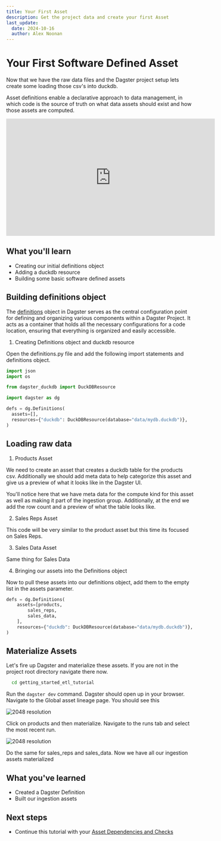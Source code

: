 ```yaml
---
title: Your First Asset 
description: Get the project data and create your first Asset
last_update:
  date: 2024-10-16
  author: Alex Noonan
---
```


# Your First Software Defined Asset

Now that we have the raw data files and the Dagster project setup lets create some loading those csv's into duckdb. 

Asset definitions enable a declarative approach to data management, in which code is the source of truth on what data assets should exist and how those assets are computed.

<iframe width="560" height="315" src="https://www.youtube.com/embed/In4CUoFKOfY?si=Xnk_CADS1pf7D5BA" title="YouTube video player" frameborder="0" allow="accelerometer; clipboard-write; encrypted-media; gyroscope; picture-in-picture; web-share" referrerpolicy="strict-origin-when-cross-origin" allowfullscreen></iframe>

## What you'll learn

- Creating our initial definitions object
- Adding a duckdb resource
- Building some basic software defined assets 

## Building definitions object

The [definitions](/api/definitions) object in Dagster serves as the central configuration point for defining and organizing various components within a Dagster Project. It acts as a container that holds all the necessary configurations for a code location, ensuring that everything is organized and easily accessible. 

1. Creating Definitions object and duckdb resource

Open the definitions.py file and add the following import statements and definitions object. 

  ```python
  import json
  import os

  from dagster_duckdb import DuckDBResource

  import dagster as dg

  defs = dg.Definitions(
    assets=[],
    resources={"duckdb": DuckDBResource(database="data/mydb.duckdb")},
  )
  ```

## Loading raw data

1. Products Asset

We need to create an asset that creates a duckdb table for the products csv. Additionally we should add meta data to help categorize this asset and give us a preview of what it looks like in the Dagster UI. 

<CodeExample filePath="guides/tutorials/etl_tutorial/etl_tutorial/definitions.py" language="python" lineStart="8" lineEnd="33"/>

You'll notice here that we have meta data for the compute kind for this asset as well as making it part of the ingestion group. Additionally, at the end we add the row count and a preview of what the table looks like. 

2. Sales Reps Asset

This code will be very similar to the product asset but this time its focused on Sales Reps.

<CodeExample filePath="guides/tutorials/etl_tutorial/etl_tutorial/definitions.py" language="python" lineStart="35" lineEnd="61"/>

3. Sales Data Asset

Same thing for Sales Data

<CodeExample filePath="guides/tutorials/etl_tutorial/etl_tutorial/definitions.py" language="python" lineStart="62" lineEnd="87"/>

4. Bringing our assets into the Definitions object

Now to pull these assets into our definitions object, add them to the empty list in the assets parameter. 

  ```python
  defs = dg.Definitions(
      assets=[products,
          sales_reps,
          sales_data,
      ],
      resources={"duckdb": DuckDBResource(database="data/mydb.duckdb")},
  )
  ```

## Materialize Assets

Let's fire up Dagster and materialize these assets. If you are not in the project root directory navigate there now. 

  ```bash title="Navigate to Project Directory"
    cd getting_started_etl_tutorial
  ```

Run the `dagster dev` command. Dagster should open up in your browser. Navigate to the Global asset lineage page. You should see this

   ![2048 resolution](/images/tutorial/etl-tutorial/etl-tutorial-first-asset-lineage.png)

Click on products and then materialize. Navigate to the runs tab and select the most recent run. 

   ![2048 resolution](/images/tutorial/etl-tutorial/first-asset-run.png)

Do the same for sales_reps and sales_data. Now we have all our ingestion assets materialized

## What you've learned

- Created a Dagster Definition
- Built our ingestion assets

## Next steps

- Continue this tutorial with your [Asset Dependencies and Checks](/tutorial/03-asset-dependencies-and-checks)